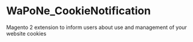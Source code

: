 # WaPoNe_CookieNotification
Magento 2 extension to inform users about use and management of your website cookies